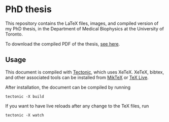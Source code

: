 # PhD thesis

This repository contains the LaTeX files, images, and compiled version of my PhD thesis, in the Department of Medical Biophysics at the University of Toronto.

To download the compiled PDF of the thesis, [see here](build/Hawley_James_R_202203_PhD_thesis/Hawley_James_R_202203_PhD_thesis.pdf).

## Usage

This document is compiled with [Tectonic](https://tectonic-typesetting.github.io/en-US/), which uses XeTeX.
XeTeX, bibtex, and other associated tools can be installed from [MikTeX](https://miktex.org/) or [TeX Live](https://tug.org/texlive/).

After installation, the document can be compiled by running

```shell
tectonic -X build
```

If you want to have live reloads after any change to the TeX files, run

```shell
tectonic -X watch
```
